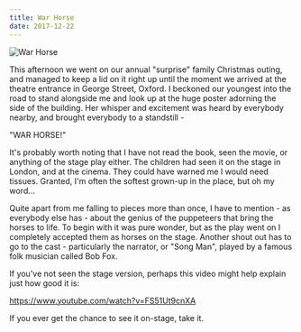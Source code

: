 ```yaml
---
title: War Horse
date: 2017-12-22
---
```


![War Horse](https://source.unsplash.com/npxXWgQ33ZQ/1600x900)

This afternoon we went on our annual "surprise" family Christmas outing, and managed to keep a lid on it right up until the moment we arrived at the theatre entrance in George Street, Oxford. I beckoned our youngest into the road to stand alongside me and look up at the huge poster adorning the side of the building. Her whisper and excitement was heard by everybody nearby, and brought everybody to a standstill -

"WAR HORSE!"

It's probably worth noting that I have not read the book, seen the movie, or anything of the stage play either. The children had seen it on the stage in London, and at the cinema. They could have warned me I would need tissues. Granted, I'm often the softest grown-up in the place, but oh my word...

Quite apart from me falling to pieces more than once, I have to mention - as everybody else has - about the genius of the puppeteers that bring the horses to life. To begin with it was pure wonder, but as the play went on I completely accepted them as horses on the stage. Another shout out has to go to the cast - particularly the narrator, or "Song Man", played by a famous folk musician called Bob Fox.

If you've not seen the stage version, perhaps this video might help explain just how good it is:

https://www.youtube.com/watch?v=FS51Ut9cnXA

If you ever get the chance to see it on-stage, take it.
